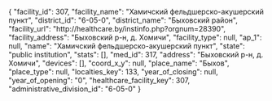 {
    "facility_id": 307,
    "facility_name": "Хамичский фельдшерско-акушерский пункт",
    "district_id": "6-05-0",
    "district_name": "Быховский район",
    "facility_url": "http:\/\/healthcare.by\/instinfo.php?orgnum=28390",
    "facility_address": "Быховский р-н, д. Хомичи",
    "facility_type": null,
    "ap_1": null,
    "name": "Хамичский фельдшерско-акушерский пункт",
    "state": "public institution",
    "stats": [],
    "med_id": 317,
    "address": "Быховский р-н, д. Хомичи",
    "devices": [],
    "coord_x_y": null,
    "place_name": "Быхов",
    "place_type": null,
    "localties_key": 133,
    "year_of_closing": null,
    "year_of_opening": "0",
    "healthcare_facility_key": 307,
    "administrative_division_id": "6-05-0"
}